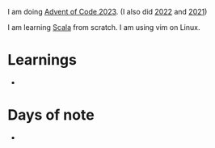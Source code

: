 I am doing [Advent of Code 2023](http://adventofcode.com/2022).
(I also did [2022](https://github.com/Plutor/advent-of-code-2022) and [2021](https://github.com/Plutor/advent-of-code-2021))

I am learning [Scala](https://www.scala-lang.org/) from scratch. I am using vim on Linux.

# Learnings

* 

# Days of note

*
